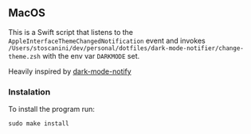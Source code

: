 ## MacOS

This is a Swift script that listens to the `AppleInterfaceThemeChangedNotification` event and invokes `/Users/stoscanini/dev/personal/dotfiles/dark-mode-notifier/change-theme.zsh` with the env var `DARKMODE` set.

Heavily inspired by [dark-mode-notify](https://github.com/bouk/dark-mode-notify)

### Instalation

To install the program run:

```shell
sudo make install
```
